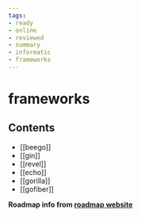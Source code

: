 ```yaml
---
tags:
- ready
- online
- reviewed
- summary
- informatic
- frameworks
---
```

# frameworks

## Contents

- [[beego]]
- [[gin]]
- [[revel]]
- [[echo]]
- [[gorilla]]
- [[gofiber]]

__Roadmap info from [roadmap website](https://roadmap.sh/golang/frameworks)__
